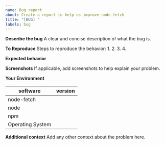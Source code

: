 ```yaml
---
name: Bug report
about: Create a report to help us improve node-fetch
title: "[BUG] "
labels: bug
---
```


**Describe the bug**
A clear and concise description of what the bug is.

**To Reproduce**
Steps to reproduce the behavior:
1. 
2. 
3. 
4. 

**Expected behavior**
<!--- If you're suggesting a change/improvement, tell us how it should work -->
<!--- If fetch is behaving incorrectly, please include a link to the spec or documentation that supports that your expected behavior is correct. -->

**Screenshots**
If applicable, add screenshots to help explain your problem.

**Your Environment**

<!--- Include as many relevant details about the environment you experienced the bug in -->

 | software         | version
| ---------------- | -------
| node-fetch          |
| node             |
| npm              |
| Operating System |

**Additional context**
Add any other context about the problem here.
